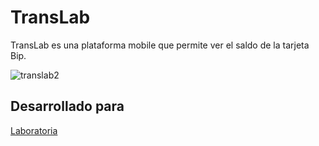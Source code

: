 # TransLab
TransLab es una plataforma mobile que permite ver el saldo de la tarjeta Bip.

![translab2](https://user-images.githubusercontent.com/38013094/47367883-fbb2ef80-d6b6-11e8-91c3-67578378c3f4.jpg)

## Desarrollado para 
[Laboratoria](http://laboratoria.la)